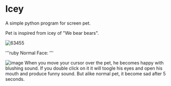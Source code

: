 # Icey
A simple python program for screen pet.

Pet is inspired from icey of "We bear bears".

![63455](https://user-images.githubusercontent.com/67326784/121695364-9ff83780-cae8-11eb-9fec-b50c62ab6a81.jpg)

'''ruby
Normal Face:
'''

![image](https://user-images.githubusercontent.com/67326784/121724834-0dff2780-cb06-11eb-8b82-aea47cee8eba.png)
When you move your cursor over the pet, he becomes happy with blushing sound. 
If you double click on it it will toogle his eyes and open his mouth and produce funny sound.
But alike normal pet, it become sad after 5 seconds.

